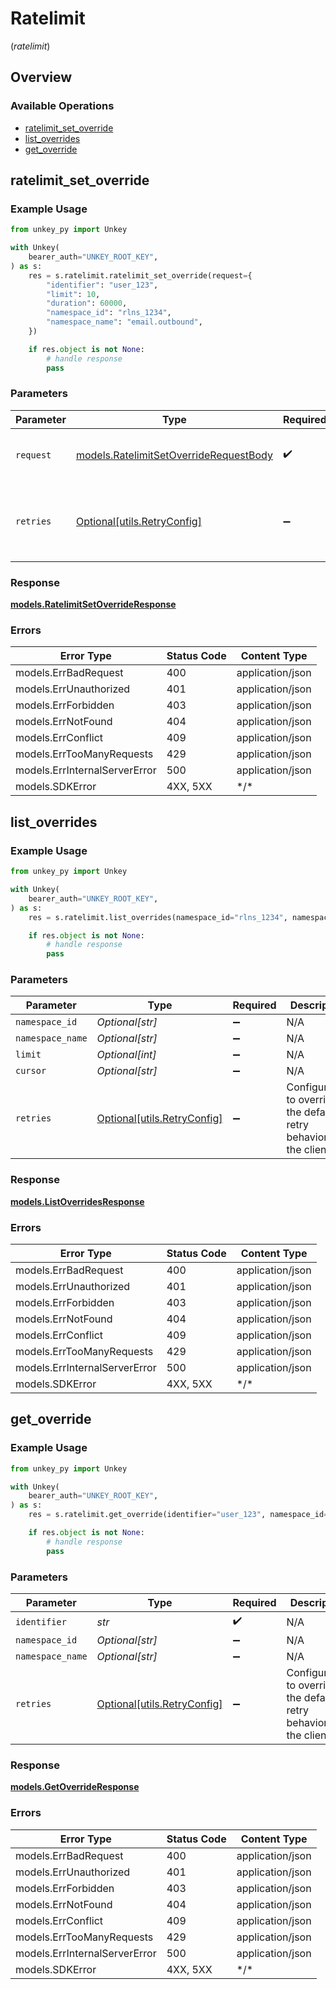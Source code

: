# Ratelimit
(*ratelimit*)

## Overview

### Available Operations

* [ratelimit_set_override](#ratelimit_set_override)
* [list_overrides](#list_overrides)
* [get_override](#get_override)

## ratelimit_set_override

### Example Usage

```python
from unkey_py import Unkey

with Unkey(
    bearer_auth="UNKEY_ROOT_KEY",
) as s:
    res = s.ratelimit.ratelimit_set_override(request={
        "identifier": "user_123",
        "limit": 10,
        "duration": 60000,
        "namespace_id": "rlns_1234",
        "namespace_name": "email.outbound",
    })

    if res.object is not None:
        # handle response
        pass

```

### Parameters

| Parameter                                                                                 | Type                                                                                      | Required                                                                                  | Description                                                                               |
| ----------------------------------------------------------------------------------------- | ----------------------------------------------------------------------------------------- | ----------------------------------------------------------------------------------------- | ----------------------------------------------------------------------------------------- |
| `request`                                                                                 | [models.RatelimitSetOverrideRequestBody](../../models/ratelimitsetoverriderequestbody.md) | :heavy_check_mark:                                                                        | The request object to use for the request.                                                |
| `retries`                                                                                 | [Optional[utils.RetryConfig]](../../models/utils/retryconfig.md)                          | :heavy_minus_sign:                                                                        | Configuration to override the default retry behavior of the client.                       |

### Response

**[models.RatelimitSetOverrideResponse](../../models/ratelimitsetoverrideresponse.md)**

### Errors

| Error Type                    | Status Code                   | Content Type                  |
| ----------------------------- | ----------------------------- | ----------------------------- |
| models.ErrBadRequest          | 400                           | application/json              |
| models.ErrUnauthorized        | 401                           | application/json              |
| models.ErrForbidden           | 403                           | application/json              |
| models.ErrNotFound            | 404                           | application/json              |
| models.ErrConflict            | 409                           | application/json              |
| models.ErrTooManyRequests     | 429                           | application/json              |
| models.ErrInternalServerError | 500                           | application/json              |
| models.SDKError               | 4XX, 5XX                      | \*/\*                         |

## list_overrides

### Example Usage

```python
from unkey_py import Unkey

with Unkey(
    bearer_auth="UNKEY_ROOT_KEY",
) as s:
    res = s.ratelimit.list_overrides(namespace_id="rlns_1234", namespace_name="email.outbound", limit=100)

    if res.object is not None:
        # handle response
        pass

```

### Parameters

| Parameter                                                           | Type                                                                | Required                                                            | Description                                                         | Example                                                             |
| ------------------------------------------------------------------- | ------------------------------------------------------------------- | ------------------------------------------------------------------- | ------------------------------------------------------------------- | ------------------------------------------------------------------- |
| `namespace_id`                                                      | *Optional[str]*                                                     | :heavy_minus_sign:                                                  | N/A                                                                 | rlns_1234                                                           |
| `namespace_name`                                                    | *Optional[str]*                                                     | :heavy_minus_sign:                                                  | N/A                                                                 | email.outbound                                                      |
| `limit`                                                             | *Optional[int]*                                                     | :heavy_minus_sign:                                                  | N/A                                                                 | 100                                                                 |
| `cursor`                                                            | *Optional[str]*                                                     | :heavy_minus_sign:                                                  | N/A                                                                 |                                                                     |
| `retries`                                                           | [Optional[utils.RetryConfig]](../../models/utils/retryconfig.md)    | :heavy_minus_sign:                                                  | Configuration to override the default retry behavior of the client. |                                                                     |

### Response

**[models.ListOverridesResponse](../../models/listoverridesresponse.md)**

### Errors

| Error Type                    | Status Code                   | Content Type                  |
| ----------------------------- | ----------------------------- | ----------------------------- |
| models.ErrBadRequest          | 400                           | application/json              |
| models.ErrUnauthorized        | 401                           | application/json              |
| models.ErrForbidden           | 403                           | application/json              |
| models.ErrNotFound            | 404                           | application/json              |
| models.ErrConflict            | 409                           | application/json              |
| models.ErrTooManyRequests     | 429                           | application/json              |
| models.ErrInternalServerError | 500                           | application/json              |
| models.SDKError               | 4XX, 5XX                      | \*/\*                         |

## get_override

### Example Usage

```python
from unkey_py import Unkey

with Unkey(
    bearer_auth="UNKEY_ROOT_KEY",
) as s:
    res = s.ratelimit.get_override(identifier="user_123", namespace_id="rlns_1234", namespace_name="email.outbound")

    if res.object is not None:
        # handle response
        pass

```

### Parameters

| Parameter                                                           | Type                                                                | Required                                                            | Description                                                         | Example                                                             |
| ------------------------------------------------------------------- | ------------------------------------------------------------------- | ------------------------------------------------------------------- | ------------------------------------------------------------------- | ------------------------------------------------------------------- |
| `identifier`                                                        | *str*                                                               | :heavy_check_mark:                                                  | N/A                                                                 | user_123                                                            |
| `namespace_id`                                                      | *Optional[str]*                                                     | :heavy_minus_sign:                                                  | N/A                                                                 | rlns_1234                                                           |
| `namespace_name`                                                    | *Optional[str]*                                                     | :heavy_minus_sign:                                                  | N/A                                                                 | email.outbound                                                      |
| `retries`                                                           | [Optional[utils.RetryConfig]](../../models/utils/retryconfig.md)    | :heavy_minus_sign:                                                  | Configuration to override the default retry behavior of the client. |                                                                     |

### Response

**[models.GetOverrideResponse](../../models/getoverrideresponse.md)**

### Errors

| Error Type                    | Status Code                   | Content Type                  |
| ----------------------------- | ----------------------------- | ----------------------------- |
| models.ErrBadRequest          | 400                           | application/json              |
| models.ErrUnauthorized        | 401                           | application/json              |
| models.ErrForbidden           | 403                           | application/json              |
| models.ErrNotFound            | 404                           | application/json              |
| models.ErrConflict            | 409                           | application/json              |
| models.ErrTooManyRequests     | 429                           | application/json              |
| models.ErrInternalServerError | 500                           | application/json              |
| models.SDKError               | 4XX, 5XX                      | \*/\*                         |